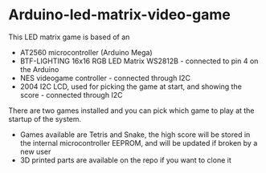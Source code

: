 # Arduino-led-matrix-video-game
This LED matrix game is based of an 
- AT2560 microcontroller (Arduino Mega)
- BTF-LIGHTING 16x16 RGB LED Matrix WS2812B - connected to pin 4 on the Arduino
- NES videogame controller - connected through I2C
- 2004 I2C LCD, used for picking the game at start, and showing the score - connected through I2C

There are two games installed and you can pick which game to play at the startup of the system.
- Games available are Tetris and Snake, the high score will be stored in the internal microcontroller EEPROM, and will be updated if broken by a new user
- 3D printed parts are available on the repo if you want to clone it

